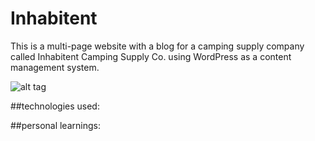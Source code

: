 # Inhabitent
This is a multi-page website with a blog for a camping supply company called Inhabitent Camping Supply Co. using WordPress as a content management system.

![alt tag](screenshot.png)

##technologies used:

##personal learnings: 